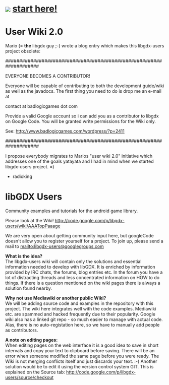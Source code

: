 # [![](http://wiki.libgdx-users.googlecode.com/git/images/gdx-logos/gdx-users/logo-256.png)](http://code.google.com/p/libgdx-users/wiki/AAATopPaaage) [start here!](http://code.google.com/p/libgdx-users/wiki/AAATopPaaage) #


# User Wiki 2.0 #

Mario (= **the** libgdx guy ;-) wrote a blog entry which makes this libgdx-users project obsolete:

####################################################################

EVERYONE BECOMES A CONTRIBUTOR!

Everyone will be capable of contributing to both the development guide/wiki as well as the javadocs. The first thing you need to do is drop me an e-mail at

contact at badlogicgames dot com

Provide a valid Google account so i can add you as a contributor to libgdx on Google Code. You will be granted write permissions for the Wiki only.

See:
http://www.badlogicgames.com/wordpress/?p=2411

####################################################################

I propose everybody migrates to Marios "user wiki 2.0" initiative
which addresses one of the goals yatayata and I had in mind
when we started libgdx-users project. =)

- radioking




# libGDX Users #
Community examples and tutorials for the android game library.

Please look at the Wiki!
http://code.google.com/p/libgdx-users/wiki/AAATopPaaage

We are very open about getting community input here, but googleCode doesn't allow you to register yourself for a project. To join up, please send a mail to  [mailto:libgdx-users@googlegroups.com](mailto:libgdx-users@googlegroups.com)


<b>What is the idea?</b><br />
The libgdx-users wiki will contain only the solutions and essential information needed to develop with libGDX.
It is enriched by information provided by IRC chats, the forums, blog entries etc.
In the forum you have a lot of distracting threads and less concentrated information on HOW to do things.
If there is a question mentioned on the wiki pages there is always a solution found nearby.




<b>Why not use Mediawiki or another public Wiki?</b><br />
We will be adding source code and examples in the repository with this project. The wiki here integrates well with the code examples. Mediawiki etc. are spammed and hacked frequently due to their popularity.
Google wiki also has a linked git repo - so much easier to manage with actual code.
Alas, there is no auto-registation here, so we have to manually add people as contributors.


<b>A note on editing pages:</b><br />
When editing pages on the web interface it is a good idea to save in short intervals and copy your text to clipboard before saving.
There will be an error when someone modified the same page before you were ready.
The Wiki is not merging conflicts itself and just discards your text. :-(
Another solution would be to edit it using the version control system GIT. This is explained on the Source tab: http://code.google.com/p/libgdx-users/source/checkout